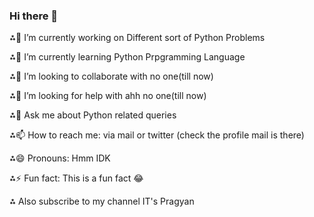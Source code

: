 ### Hi there 👋

<!--
**itspragyangit/itspragyangit** is a ✨ _special_ ✨ repository because its `README.md` (this file) appears on your GitHub profile.

Here are some ideas to get you started:

-->  
⁂🔭 I’m currently working on Different sort of Python Problems

⁂🌱 I’m currently learning Python Prpgramming Language

⁂👯 I’m looking to collaborate with no one(till now)

⁂🤔 I’m looking for help with ahh no one(till now)

⁂💬 Ask me about Python related queries

⁂📫 How to reach me: via mail or twitter (check the profile mail is there)

⁂😄 Pronouns: Hmm IDK

⁂⚡ Fun fact: This is a fun fact 😂

⁂ Also subscribe to my channel IT's Pragyan
